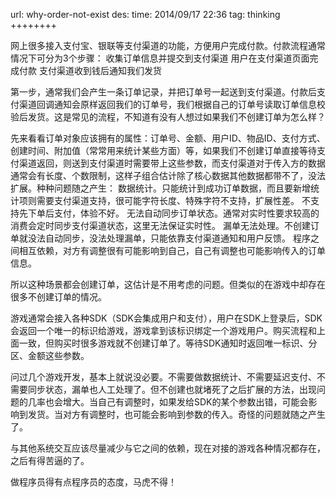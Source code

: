 url: why-order-not-exist
des: 
time: 2014/09/17 22:36
tag: thinking
++++++++

网上很多接入支付宝、银联等支付渠道的功能，方便用户完成付款。付款流程通常情况下可分为3个步骤：
收集订单信息并提交到支付渠道
用户在支付渠道页面完成付款
支付渠道收到钱后通知我们发货

第一步，通常我们会产生一条订单记录，并把订单号一起送到支付渠道。付款后支付渠道回调通知会原样返回我们的订单号，我们根据自己的订单号读取订单信息校验后发货。这是常见的流程，不知道有没有人想过如果我们不创建订单为怎么样？

先来看看订单对象应该拥有的属性：订单号、金额、用户ID、物品ID、支付方式、创建时间、附加值（常常用来统计某些方面）等，如果我们不创建订单直接等待支付渠道返回，则送到支付渠道时需要带上这些参数，而支付渠道对于传入方的数据通常会有长度、个数限制，这样子组合估计除了核心数据其他数据都带不了，没法扩展。种种问题随之产生：
数据统计。只能统计到成功订单数据，而且要新增统计项则需要支付渠道支持，很可能字符长度、特殊字符不支持，扩展性差。
不支持先下单后支付，体验不好。
无法自动同步订单状态。通常对实时性要求较高的消费会定时同步支付渠道状态，这里无法保证实时性。
漏单无法处理。不创建订单就没法自动同步，没法处理漏单，只能依靠支付渠道通知和用户反馈。
程序之间相互依赖，对方有调整很有可能影响到自己，自己有调整也可能影响传入的订单信息。

所以这种场景都会创建订单，这估计是不用考虑的问题。但类似的在游戏中却存在很多不创建订单的情况。

游戏通常会接入各种SDK（SDK会集成用户和支付），用户在SDK上登录后，SDK会返回一个唯一的标识给游戏，游戏拿到该标识绑定一个游戏用户。购买流程和上面一致，但购买时很多游戏就不创建订单了。等待SDK通知时返回唯一标识、分区、金额这些参数。

问过几个游戏开发，基本上就说没必要。不需要做数据统计、不需要延迟支付、不需要同步状态，漏单也人工处理了。但不创建也就堵死了之后扩展的方法，出现问题的几率也会增大。当自己有调整时，如果发给SDK的某个参数出错，可能会影响到发货。当对方有调整时，也可能会影响到参数的传入。奇怪的问题就随之产生了。

与其他系统交互应该尽量减少与它之间的依赖，现在对接的游戏各种情况都存在，之后有得苦逼的了。

做程序员得有点程序员的态度，马虎不得！